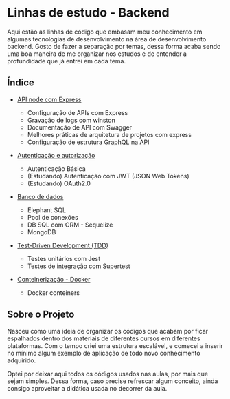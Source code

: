 # Linhas de estudo - Backend

Aqui estão as linhas de código que embasam meu conhecimento em algumas tecnologias de desenvolvimento na área de desenvolvimento backend. Gosto de fazer a separação por temas, dessa forma acaba sendo uma boa maneira de me organizar nos estudos e de entender a profundidade que já entrei em cada tema.

## Índice

-   [API node com Express](APINodeComExpress/)

    -   Configuração de APIs com Express
    -   Gravação de logs com winston
    -   Documentação de API com Swagger
    -   Melhores práticas de arquitetura de projetos com express
    -   Configuração de estrutura GraphQL na API

-   [Autenticação e autorização](AutenticaçãoEAutorização/)

    -   Autenticação Básica
    -   (Estudando) Autenticação com JWT (JSON Web Tokens)
    -   (Estudando) OAuth2.0

-   [Banco de dados](BancoDeDados/)

    -   Elephant SQL
    -   Pool de conexões
    -   DB SQL com ORM - Sequelize
    -   MongoDB

-   [Test-Driven Development (TDD)](<TestDrivenDevelopment(TDD)/>)

    -   Testes unitários com Jest
    -   Testes de integração com Supertest

-   [Conteinerização - Docker](Docker/)
    -   Docker conteiners

## Sobre o Projeto

Nasceu como uma ideia de organizar os códigos que acabam por ficar espalhados dentro dos materiais de diferentes cursos em diferentes plataformas. Com o tempo criei uma estrutura escalável, e comecei a inserir no mínimo algum exemplo de aplicação de todo novo conhecimento adquirido.

Optei por deixar aqui todos os códigos usados nas aulas, por mais que sejam simples. Dessa forma, caso precise refrescar algum conceito, ainda consigo aproveitar a didática usada no decorrer da aula.
